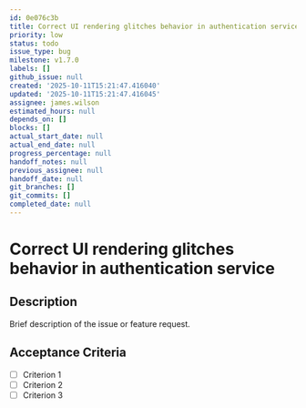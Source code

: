 ```yaml
---
id: 0e076c3b
title: Correct UI rendering glitches behavior in authentication service
priority: low
status: todo
issue_type: bug
milestone: v1.7.0
labels: []
github_issue: null
created: '2025-10-11T15:21:47.416040'
updated: '2025-10-11T15:21:47.416045'
assignee: james.wilson
estimated_hours: null
depends_on: []
blocks: []
actual_start_date: null
actual_end_date: null
progress_percentage: null
handoff_notes: null
previous_assignee: null
handoff_date: null
git_branches: []
git_commits: []
completed_date: null
---
```


# Correct UI rendering glitches behavior in authentication service

## Description

Brief description of the issue or feature request.

## Acceptance Criteria

- [ ] Criterion 1
- [ ] Criterion 2
- [ ] Criterion 3